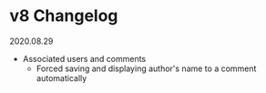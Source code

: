 # v8 Changelog

2020.08.29
* Associated users and comments
    - Forced saving and displaying author's name to a comment automatically
